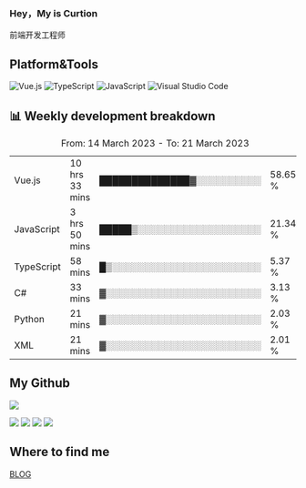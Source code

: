 ### Hey，My is Curtion
前端开发工程师
## Platform&Tools

![Vue.js](https://img.shields.io/badge/-Vue.js-4FC08D?style=flat-square&logo=Vue.js&logoColor=white)
![TypeScript](https://img.shields.io/badge/-TypeScript-007ACC?style=flat-square&logo=typescript&logoColor=white)
![JavaScript](https://img.shields.io/badge/-JavaScript-F7DF1E?style=flat-square&logo=javascript&logoColor=black)
![Visual Studio Code](https://img.shields.io/badge/-VSCode-007ACC?style=flat-square&logo=Visual-Studio-Code&logoColor=white)

## 📊 Weekly development breakdown

<!--START_SECTION:waka-->

<table><caption>From: 14 March 2023 - To: 21 March 2023</caption><tr><td>Vue.js</td><td>10 hrs 33 mins</td><td>██████████████▓░░░░░░░░░░</td><td>58.65 %</td></tr><tr><td>JavaScript</td><td>3 hrs 50 mins</td><td>█████▒░░░░░░░░░░░░░░░░░░░</td><td>21.34 %</td></tr><tr><td>TypeScript</td><td>58 mins</td><td>█▒░░░░░░░░░░░░░░░░░░░░░░░</td><td>5.37 %</td></tr><tr><td>C#</td><td>33 mins</td><td>▓░░░░░░░░░░░░░░░░░░░░░░░░</td><td>3.13 %</td></tr><tr><td>Python</td><td>21 mins</td><td>▓░░░░░░░░░░░░░░░░░░░░░░░░</td><td>2.03 %</td></tr><tr><td>XML</td><td>21 mins</td><td>▓░░░░░░░░░░░░░░░░░░░░░░░░</td><td>2.01 %</td></tr></table>

<!--END_SECTION:waka-->

## My Github

![](http://github-profile-summary-cards.vercel.app/api/cards/profile-details?username=curtion&theme=nord_bright)

![](http://github-profile-summary-cards.vercel.app/api/cards/stats?username=curtion&theme=nord_bright)
![](http://github-profile-summary-cards.vercel.app/api/cards/productive-time?username=curtion&theme=nord_bright&utcOffset=8)
![](http://github-profile-summary-cards.vercel.app/api/cards/repos-per-language?username=curtion&theme=nord_bright)
![](http://github-profile-summary-cards.vercel.app/api/cards/most-commit-language?username=curtion&theme=nord_bright)

## Where to find me

[BLOG](https://blog.3gxk.net)
